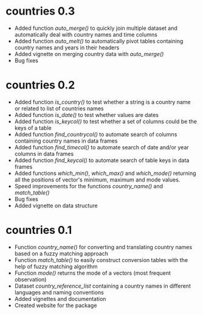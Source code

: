 # countries 0.3

* Added function *auto_merge()* to quickly join multiple dataset and automatically deal with country names and time columns
* Added function *auto_melt()* to automatically pivot tables containing country names and years in their headers
* Added vignette on merging country data with *auto_merge()*
* Bug fixes

# countries 0.2

* Added function *is_country()* to test whether a string is a country name or related to list of countries names
* Added function *is_date()* to test whether values are dates
* Added function *is_keycol()* to test whether a set of columns could be the keys of a table
* Added function *find_countrycol()* to automate search of columns containing country names in data frames
* Added function *find_timecol()* to automate search of date and/or year columns in data frames
* Added function *find_keycol()* to automate search of table keys in data frames
* Added functions *which_min()*, *which_max()* and *which_mode()* returning all the positions of vector's minimum, maximum and mode values.
* Speed improvements for the functions *country_name()* and *match_table()*
* Bug fixes
* Added vignette on data structure



# countries 0.1

* Function *country_name()* for converting and translating country names based on a fuzzy matching approach
* Function *match_table()* to easily construct conversion tables with the help of fuzzy matching algorithm
* Function *mode()* returns the mode of a vectors (most frequent observation)
* Dataset *country_reference_list* containing a country names in different languages and naming conventions
* Added vignettes and documentation
* Created website for the package
